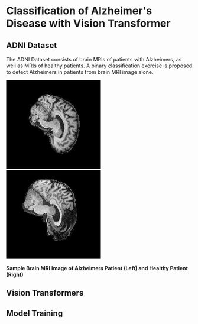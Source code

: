 # Classification of Alzheimer's Disease with Vision Transformer

## ADNI Dataset
The ADNI Dataset consists of brain MRIs of patients with Alzheimers, as well as MRIs of healthy patients. A binary classification exercise is proposed to detect Alzheimers in patients from brain MRI image alone.

![Sample Alzheimers Image](images/ad_sample.jpeg) ![Sample Normal Image](images/nc_sample.jpeg)

**Sample Brain MRI Image of Alzheimers Patient (Left) and Healthy Patient (Right)**

## Vision Transformers

## Model Training
